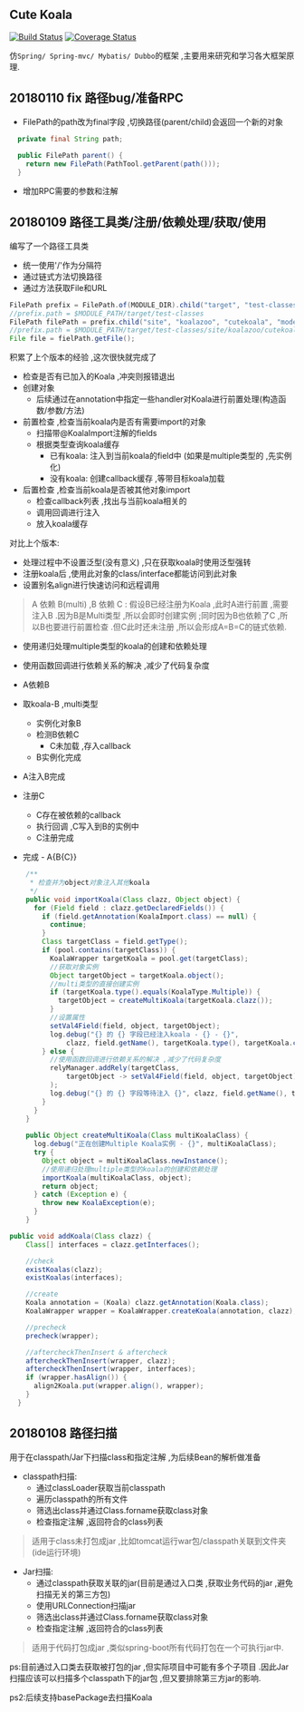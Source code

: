 ## Cute Koala 
[![Build Status](https://travis-ci.org/Anddd7/cute-koala.svg?branch=master)](https://travis-ci.org/Anddd7/cute-koala)
[![Coverage Status](https://coveralls.io/repos/github/Anddd7/cute-koala/badge.svg?branch=master)](https://coveralls.io/github/Anddd7/cute-koala?branch=master)

仿`Spring/ Spring-mvc/ Mybatis/ Dubbo`的框架 ,主要用来研究和学习各大框架原理.

## 20180110 fix 路径bug/准备RPC
* FilePath的path改为final字段 ,切换路径(parent/child)会返回一个新的对象
```java
  private final String path;
  
  public FilePath parent() {
    return new FilePath(PathTool.getParent(path()));
  }
```
* 增加RPC需要的参数和注解



## 20180109 路径工具类/注册/依赖处理/获取/使用
编写了一个路径工具类
* 统一使用'/'作为分隔符
* 通过链式方法切换路径
* 通过方法获取File和URL
```java
FilePath prefix = FilePath.of(MODULE_DIR).child("target", "test-classes");
//prefix.path = $MODULE_PATH/target/test-classes
FilePath filePath = prefix.child("site", "koalazoo", "cutekoala", "model");
//prefix.path = $MODULE_PATH/target/test-classes/site/koalazoo/cutekoala/model
File file = fielPath.getFile();
```


积累了上个版本的经验 ,这次很快就完成了
* 检查是否有已加入的Koala ,冲突则报错退出
* 创建对象
  * 后续通过在annotation中指定一些handler对Koala进行前置处理(构造函数/参数/方法)
* 前置检查 ,检查当前koala内是否有需要import的对象
  * 扫描带@KoalaImport注解的fields
  * 根据类型查询koala缓存
    * 已有koala: 注入到当前koala的field中 (如果是multiple类型的 ,先实例化)
    * 没有koala: 创建callback缓存 ,等带目标koala加载
* 后置检查 ,检查当前koala是否被其他对象import
  * 检查callback列表 ,找出与当前koala相关的
  * 调用回调进行注入
  * 放入koala缓存
  
对比上个版本:
* 处理过程中不设置泛型(没有意义) ,只在获取koala时使用泛型强转
* 注册koala后 ,使用此对象的class/interface都能访问到此对象
* 设置别名align进行快速访问和远程调用

> A 依赖 B(multi) ,B 依赖 C : 假设B已经注册为Koala ,此时A进行前置 ,需要注入B .因为B是Multi类型 ,所以会即时创建实例 ;同时因为B也依赖了C ,所以B也要进行前置检查 .但C此时还未注册 ,所以会形成A=B=C的链式依赖.
* 使用递归处理multiple类型的koala的创建和依赖处理
* 使用函数回调进行依赖关系的解决 ,减少了代码复杂度

* A依赖B
* 取koala-B ,multi类型
  * 实例化对象B
  * 检测B依赖C
    * C未加载 ,存入callback
  * B实例化完成
* A注入B完成
* 注册C
  * C存在被依赖的callback
  * 执行回调 ,C写入到B的实例中
  * C注册完成
* 完成 - A{B{C}}

```java
    /**
     * 检查并为object对象注入其他koala
     */
    public void importKoala(Class clazz, Object object) {
      for (Field field : clazz.getDeclaredFields()) {
        if (field.getAnnotation(KoalaImport.class) == null) {
          continue;
        }
        Class targetClass = field.getType();
        if (pool.contains(targetClass)) {
          KoalaWrapper targetKoala = pool.get(targetClass);
          //获取对象实例
          Object targetObject = targetKoala.object();
          //multi类型的直接创建实例
          if (targetKoala.type().equals(KoalaType.Multiple)) {
            targetObject = createMultiKoala(targetKoala.clazz());
          }
          //设置属性
          setVal4Field(field, object, targetObject);
          log.debug("{} 的 {} 字段已经注入koala - {} - {}",
              clazz, field.getName(), targetKoala.type(), targetKoala.clazz());
        } else {
          //使用函数回调进行依赖关系的解决 ,减少了代码复杂度
          relyManager.addRely(targetClass,
              targetObject -> setVal4Field(field, object, targetObject)
          );
          log.debug("{} 的 {} 字段等待注入 {}", clazz, field.getName(), targetClass);
        }
      }
    }
    
    public Object createMultiKoala(Class multiKoalaClass) {
      log.debug("正在创建Multiple Koala实例 - {}", multiKoalaClass);
      try {
        Object object = multiKoalaClass.newInstance();
        //使用递归处理multiple类型的koala的创建和依赖处理
        importKoala(multiKoalaClass, object);
        return object;
      } catch (Exception e) {
        throw new KoalaException(e);
      }
    }

```

  
```java
public void addKoala(Class clazz) {
    Class[] interfaces = clazz.getInterfaces();

    //check
    existKoalas(clazz);
    existKoalas(interfaces);

    //create
    Koala annotation = (Koala) clazz.getAnnotation(Koala.class);
    KoalaWrapper wrapper = KoalaWrapper.createKoala(annotation, clazz);

    //precheck
    precheck(wrapper);

    //aftercheckThenInsert & aftercheck
    aftercheckThenInsert(wrapper, clazz);
    aftercheckThenInsert(wrapper, interfaces);
    if (wrapper.hasAlign()) {
      align2Koala.put(wrapper.align(), wrapper);
    }
  }
```


## 20180108 路径扫描
用于在classpath/Jar下扫描class和指定注解 ,为后续Bean的解析做准备
* classpath扫描:
  * 通过classLoader获取当前classpath
  * 遍历classpath的所有文件
  * 筛选出class并通过Class.forname获取class对象
  * 检查指定注解 ,返回符合的class列表

> 适用于class未打包成jar ,比如tomcat运行war包/classpath关联到文件夹(ide运行环境)  

* Jar扫描:
  * 通过classpath获取关联的jar(目前是通过入口类 ,获取业务代码的jar ,避免扫描无关的第三方包)
  * 使用URLConnection扫描jar
  * 筛选出class并通过Class.forname获取class对象
  * 检查指定注解 ,返回符合的class列表
  
> 适用于代码打包成jar ,类似spring-boot所有代码打包在一个可执行jar中.

ps:目前通过入口类去获取被打包的jar ,但实际项目中可能有多个子项目 .因此Jar扫描应该可以扫描多个classpath下的jar包 ,但又要排除第三方jar的影响.

ps2:后续支持basePackage去扫描Koala